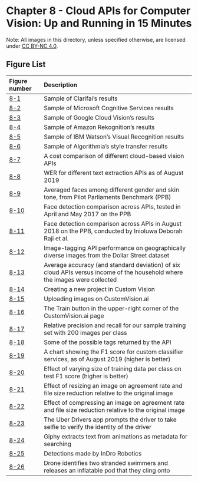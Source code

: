 # Chapter 8 - Cloud APIs for Computer Vision: Up and Running in 15 Minutes

Note: All images in this directory, unless specified otherwise, are licensed under [CC BY-NC 4.0](https://creativecommons.org/licenses/by-nc/4.0/legalcode).

## Figure List

| Figure number | Description |
|:---|:---|
| [8-1](1-clarifai-results.png) | Sample of Clarifai’s results |
| [8-2](2-cognitive-results.png) | Sample of Microsoft Cognitive Services results |
| [8-3](3-google-cloud-results.png) | Sample of Google Cloud Vision’s results |
| [8-4](4-rekognition-results.png) | Sample of Amazon Rekognition’s results |
| [8-5](5-watson-results.png) | Sample of IBM Watson’s Visual Recognition results |
| [8-6](6-algorithmia-style-transfer.png) | Sample of Algorithmia’s style transfer results |
| [8-7](7-cost-comparison.png) | A cost comparison of different cloud-based vision APIs |
| [8-8](8-text-accuracy-comparison.png) | WER for different text extraction APIs as of August 2019 |
| [8-9](9-averaged-faces.png) | Averaged faces among different gender and skin tone, from Pilot Parliaments Benchmark (PPB) |
| [8-10](10-face-detection-comparison-2017.png) | Face detection comparison across APIs, tested in April and May 2017 on the PPB |
| [8-11](11-face-detection-comparison-2018.png) | Face detection comparison across APIs in August 2018 on the PPB, conducted by Inioluwa Deborah Raji et al. |
| [8-12](12-dollar-street-performance.jpg) | Image-tagging API performance on geographically diverse images from the Dollar Street dataset |
| [8-13](13-income-plot.jpg) | Average accuracy (and standard deviation) of six cloud APIs versus income of the household where the images were collected |
| [8-14](14-create-project.png) | Creating a new project in Custom Vision |
| [8-15](15-upload-images.png) | Uploading images on CustomVision.ai |
| [8-16](16-train-button.png) | The Train button in the upper-right corner of the CustomVision.ai page |
| [8-17](17-precision-recall.png) | Relative precision and recall for our sample training set with 200 images per class |
| [8-18](18-performance-per-tag.png) | Some of the possible tags returned by the API |
| [8-19](19-f1-score-custom.png) | A chart showing the F1 score for custom classifier services, as of August 2019 (higher is better) |
| [8-20](20-varying-training-size.png) | Effect of varying size of training data per class on test F1 score (higher is better) |
| [8-21](21-google-resizing-experiment.png) | Effect of resizing an image on agreement rate and file size reduction relative to the original image |
| [8-22](22-google-compression-experiment.png) | Effect of compressing an image on agreement rate and file size reduction relative to the original image |
| [8-23](https://azure.microsoft.com/en-us/resources/videos/how-uber-is-using-driver-selfies-to-enhance-security-powered-by-microsoft-cognitive-services/) | The Uber Drivers app prompts the driver to take selfie to verify the identity of the driver |
| [8-24](https://giphy.com/gifs/french-week-sDcfxFDozb3bO) | Giphy extracts text from animations as metadata for searching |
| [8-25](https://indrorobotics.ca/case-studies) | Detections made by InDro Robotics |
| [8-26](https://www.youtube.com/watch?v=-sFRmH9mzTQ) | Drone identifies two stranded swimmers and releases an inflatable pod that they cling onto |